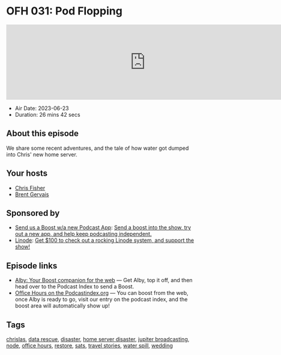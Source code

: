 # OFH 031: Pod Flopping

<iframe src="https://player.fireside.fm/v2/MkcqFyfv+Hto1b1Rk?theme=dark" width="740" height="200" frameborder="0" scrolling="no"></iframe>

* Air Date: 2023-06-23
* Duration: 26 mins 42 secs

## About this episode

We share some recent adventures, and the tale of how water got dumped into Chris' new home server.

## Your hosts
* [Chris Fisher](https://www.officehours.hair/hosts/chrislas)
* [Brent Gervais](https://www.officehours.hair/hosts/brentgervais)

## Sponsored by

  * [Send us a Boost w/a new Podcast App](http://newpodcastapps.com/): [Send a boost into the show, try out a new app, and help keep podcasting independent. ](http://newpodcastapps.com/)
  * [Linode](https://linode.com/jupiter): [Get $100 to check out a rocking Linode system, and support the show!](https://linode.com/jupiter)



## Episode links

  * [Alby: Your Boost companion for the web](https://getalby.com/ "Alby: Your Boost companion for the web") — Get Alby, top it off, and then head over to the Podcast Index to send a Boost.
  * [Office Hours on the Podcastindex.org](https://podcastindex.org/podcast/5341434 "Office Hours on the Podcastindex.org") — You can boost from the web, once Alby is ready to go, visit our entry on the podcast index, and the boost area will automatically show up!



## Tags

[chrislas](https://www.officehours.hair/tags/chrislas), [data rescue](https://www.officehours.hair/tags/data%20rescue), [disaster](https://www.officehours.hair/tags/disaster), [home server disaster](https://www.officehours.hair/tags/home%20server%20disaster), [jupiter broadcasting](https://www.officehours.hair/tags/jupiter%20broadcasting), [node](https://www.officehours.hair/tags/node), [office hours](https://www.officehours.hair/tags/office%20hours), [restore](https://www.officehours.hair/tags/restore), [sats](https://www.officehours.hair/tags/sats), [travel stories](https://www.officehours.hair/tags/travel%20stories), [water spill](https://www.officehours.hair/tags/water%20spill), [wedding](https://www.officehours.hair/tags/wedding)